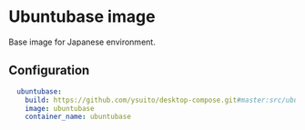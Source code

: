 # Ubuntubase image
Base image for Japanese environment.

## Configuration
```yml
  ubuntubase:
    build: https://github.com/ysuito/desktop-compose.git#master:src/ubuntubase_ja
    image: ubuntubase
    container_name: ubuntubase
```
